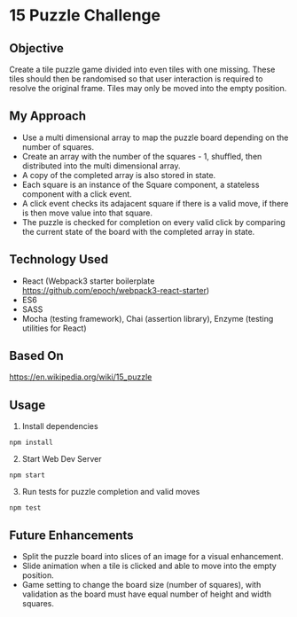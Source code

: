 # 15 Puzzle Challenge

## Objective

Create a tile puzzle game divided into even tiles with one missing. These tiles should then be randomised so that user interaction is required to resolve the original frame. Tiles may only be moved into the empty position.

## My Approach

- Use a multi dimensional array to map the puzzle board depending on the number of squares.
- Create an array with the number of the squares - 1, shuffled, then distributed into the multi dimensional array.
- A copy of the completed array is also stored in state.
- Each square is an instance of the Square component, a stateless component with a click event.
- A click event checks its adajacent square if there is a valid move, if there is then move value into that square.
- The puzzle is checked for completion on every valid click by comparing the current state of the board with the completed array in state.

## Technology Used

- React (Webpack3 starter boilerplate https://github.com/epoch/webpack3-react-starter)
- ES6
- SASS
- Mocha (testing framework), Chai (assertion library), Enzyme (testing utilities for React)

## Based On

https://en.wikipedia.org/wiki/15_puzzle

## Usage

1. Install dependencies
```
npm install
```

2. Start Web Dev Server
```
npm start
```

3. Run tests for puzzle completion and valid moves
```
npm test
```

## Future Enhancements

- Split the puzzle board into slices of an image for a visual enhancement.
- Slide animation when a tile is clicked and able to move into the empty position.
- Game setting to change the board size (number of squares), with validation as the board must have equal number of height and width squares.